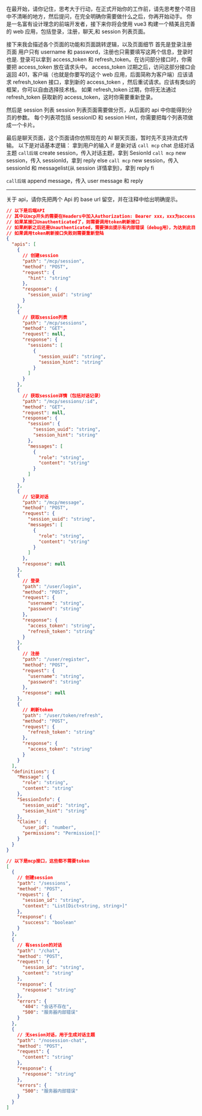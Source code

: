 在最开始，请你记住，思考大于行动，在正式开始你的工作前，请先思考整个项目中不清晰的地方，然后提问，在完全明确你需要做什么之后，你再开始动手。
你是一名富有设计理念的前端开发者，接下来你将会使用 vue3 构建一个精美且完善的 web 应用，包括登录，注册，聊天,和 session 列表页面。

接下来我会描述各个页面的功能和页面跳转逻辑，以及页面细节
首先是登录注册页面
用户只有 username 和 password，注册也只需要填写这两个信息，登录时也是.
登录可以拿到 access_token 和 refresh_token。在访问部分接口时，你需要把 access_token 放在请求头中。
access_token 过期之后，访问这部分接口会返回 401，客户端（也就是你要写的这个 web 应用，后面简称为客户端）应该请求 refresh_token 接口，拿到新的 access_token ，然后重试请求。应该有类似的框架，你可以自由选择技术栈。
如果 refresh_token 过期，你将无法通过 refresh_token 获取新的 access_token，这时你需要重新登录。

然后是 session 列表
session 列表页面需要做分页，从后面的 api 中你能得到分页的参数。
每个列表项包括 sessionID 和 session Hint，你需要把每个列表项做成一个卡片。

最后是聊天页面，这个页面请你仿照现在的 AI 聊天页面，暂时先不支持流式传输。
以下是对话基本逻辑：
拿到用户的输入
if 是新对话
`call mcp` chat 总结对话主题
`call后端` create session，传入对话主题，拿到 SesionId
`call mcp` new session，传入 sessionId，拿到 reply
else
`call mcp` new session，传入 sessionId 和 messagelist(从 session 详情拿到)，拿到 reply
fi

`call后端` append message，传入 user message 和 reply

---

关于 api，请你先把两个 Api 的 base url 留空，并在注释中给出明确提示。

```json
// 以下是后端API
// 其中以mcp开头的需要在Headers中加入Authorization: Bearer xxx，xxx为access token
// 如果某接口Unauthenticated了，则需要调用token刷新接口
// 如果刷新之后还是Unauthenticated，需要弹出提示有内部错误（debug用），为达到此目的你需要设置token的过期时间，暂时写死是3分钟（实际的过期时间更长）
// 如果调用token刷新接口失败则需要重新登陆
{
  "apis": [
    {
      // 创建session
      "path": "/mcp/session",
      "method": "POST",
      "request": {
        "hint": "string"
      },
      "response": {
        "session_uuid": "string"
      }
    },
    {
      // 获取session列表
      "path": "/mcp/sessions",
      "method": "GET",
      "request": null,
      "response": {
        "sessions": [
          {
            "session_uuid": "string",
            "session_hint": "string"
          }
        ]
      }
    },
    {
      // 获取session详情（包括对话记录）
      "path": "/mcp/sessions/:id",
      "method": "GET",
      "request": null,
      "response": {
        "session": {
          "session_uuid": "string",
          "session_hint": "string"
        },
        "messages": [
          {
            "role": "string",
            "content": "string"
          }
        ]
      }
    },
    {
      // 记录对话
      "path": "/mcp/message",
      "method": "POST",
      "request": {
        "session_uuid": "string",
        "messages": [
          {
            "role": "string",
            "content": "string"
          }
        ]
      },
      "response": null
    },
    {
      // 登录
      "path": "/user/login",
      "method": "POST",
      "request": {
        "username": "string",
        "password": "string"
      },
      "response": {
        "access_token": "string",
        "refresh_token": "string"
      }
    },
    {
      // 注册
      "path": "/user/register",
      "method": "POST",
      "request": {
        "username": "string",
        "password": "string"
      },
      "response": null
    },
    {
      // 刷新token
      "path": "/user/token/refresh",
      "method": "POST",
      "request": {
        "refresh_token": "string"
      },
      "response": {
        "access_token": "string"
      }
    }
  ],
  "definitions": {
    "Message": {
      "role": "string",
      "content": "string"
    },
    "SessionInfo": {
      "session_uuid": "string",
      "session_hint": "string"
    },
    "Claims": {
      "user_id": "number",
      "permissions": "Permission[]"
    }
  }
}
```

```json
// 以下是mcp接口，这些都不需要token
[
  {
    // 创建session
    "path": "/sessions",
    "method": "POST",
    "request": {
      "session_id": "string",
      "context": "List[Dict<string, string>]"
    },
    "response": {
      "success": "boolean"
    }
  },
  {
    // 有session的对话
    "path": "/chat",
    "method": "POST",
    "request": {
      "session_id": "string",
      "content": "string"
    },
    "response": {
      "response": "string"
    },
    "errors": {
      "404": "会话不存在",
      "500": "服务器内部错误"
    }
  },
  {
    // 无sesion对话，用于生成对话主题
    "path": "/nosession-chat",
    "method": "POST",
    "request": {
      "content": "string"
    },
    "response": {
      "response": "string"
    },
    "errors": {
      "500": "服务器内部错误"
    }
  }
]
```
